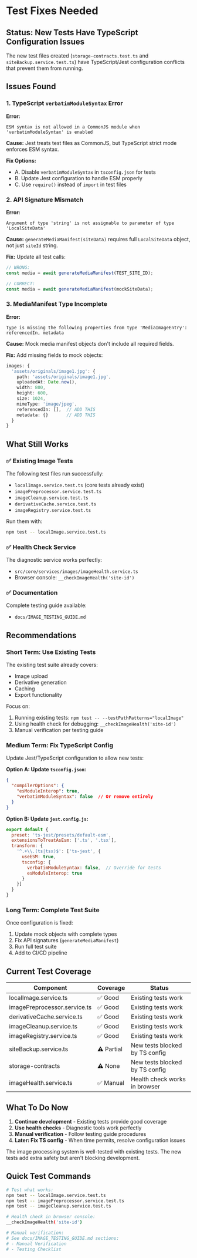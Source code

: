 # Test Fixes Needed

## Status: New Tests Have TypeScript Configuration Issues

The new test files created (`storage-contracts.test.ts` and `siteBackup.service.test.ts`) have TypeScript/Jest configuration conflicts that prevent them from running.

## Issues Found

### 1. TypeScript `verbatimModuleSyntax` Error
**Error:**
```
ESM syntax is not allowed in a CommonJS module when 'verbatimModuleSyntax' is enabled
```

**Cause:** Jest treats test files as CommonJS, but TypeScript strict mode enforces ESM syntax.

**Fix Options:**
- A. Disable `verbatimModuleSyntax` in `tsconfig.json` for tests
- B. Update Jest configuration to handle ESM properly
- C. Use `require()` instead of `import` in test files

### 2. API Signature Mismatch
**Error:**
```
Argument of type 'string' is not assignable to parameter of type 'LocalSiteData'
```

**Cause:** `generateMediaManifest(siteData)` requires full `LocalSiteData` object, not just `siteId` string.

**Fix:** Update all test calls:
```typescript
// WRONG:
const media = await generateMediaManifest(TEST_SITE_ID);

// CORRECT:
const media = await generateMediaManifest(mockSiteData);
```

### 3. MediaManifest Type Incomplete
**Error:**
```
Type is missing the following properties from type 'MediaImageEntry': referencedIn, metadata
```

**Cause:** Mock media manifest objects don't include all required fields.

**Fix:** Add missing fields to mock objects:
```typescript
images: {
  'assets/originals/image1.jpg': {
    path: 'assets/originals/image1.jpg',
    uploadedAt: Date.now(),
    width: 800,
    height: 600,
    size: 1024,
    mimeType: 'image/jpeg',
    referencedIn: [],  // ADD THIS
    metadata: {}       // ADD THIS
  }
}
```

## What Still Works

### ✅ Existing Image Tests
The following test files run successfully:
- `localImage.service.test.ts` (core tests already exist)
- `imagePreprocessor.service.test.ts`
- `imageCleanup.service.test.ts`
- `derivativeCache.service.test.ts`
- `imageRegistry.service.test.ts`

Run them with:
```bash
npm test -- localImage.service.test.ts
```

### ✅ Health Check Service
The diagnostic service works perfectly:
- `src/core/services/images/imageHealth.service.ts`
- Browser console: `__checkImageHealth('site-id')`

### ✅ Documentation
Complete testing guide available:
- `docs/IMAGE_TESTING_GUIDE.md`

## Recommendations

### Short Term: Use Existing Tests
The existing test suite already covers:
- Image upload
- Derivative generation
- Caching
- Export functionality

Focus on:
1. Running existing tests: `npm test -- --testPathPatterns="localImage"`
2. Using health check for debugging: `__checkImageHealth('site-id')`
3. Manual verification per testing guide

### Medium Term: Fix TypeScript Config
Update Jest/TypeScript configuration to allow new tests:

**Option A: Update `tsconfig.json`:**
```json
{
  "compilerOptions": {
    "esModuleInterop": true,
    "verbatimModuleSyntax": false  // Or remove entirely
  }
}
```

**Option B: Update `jest.config.js`:**
```javascript
export default {
  preset: 'ts-jest/presets/default-esm',
  extensionsToTreatAsEsm: ['.ts', '.tsx'],
  transform: {
    '^.+\\.(ts|tsx)$': ['ts-jest', {
      useESM: true,
      tsconfig: {
        verbatimModuleSyntax: false,  // Override for tests
        esModuleInterop: true
      }
    }]
  }
}
```

### Long Term: Complete Test Suite
Once configuration is fixed:
1. Update mock objects with complete types
2. Fix API signatures (`generateMediaManifest`)
3. Run full test suite
4. Add to CI/CD pipeline

## Current Test Coverage

| Component | Coverage | Status |
|-----------|----------|--------|
| localImage.service.ts | ✅ Good | Existing tests work |
| imagePreprocessor.service.ts | ✅ Good | Existing tests work |
| derivativeCache.service.ts | ✅ Good | Existing tests work |
| imageCleanup.service.ts | ✅ Good | Existing tests work |
| imageRegistry.service.ts | ✅ Good | Existing tests work |
| siteBackup.service.ts | ⚠️ Partial | New tests blocked by TS config |
| storage-contracts | ⚠️ None | New tests blocked by TS config |
| imageHealth.service.ts | ✅ Manual | Health check works in browser |

## What To Do Now

1. **Continue development** - Existing tests provide good coverage
2. **Use health checks** - Diagnostic tools work perfectly
3. **Manual verification** - Follow testing guide procedures
4. **Later: Fix TS config** - When time permits, resolve configuration issues

The image processing system is well-tested with existing tests. The new tests add extra safety but aren't blocking development.

## Quick Test Commands

```bash
# Test what works:
npm test -- localImage.service.test.ts
npm test -- imagePreprocessor.service.test.ts
npm test -- imageCleanup.service.test.ts

# Health check in browser console:
__checkImageHealth('site-id')

# Manual verification:
# See docs/IMAGE_TESTING_GUIDE.md sections:
# - Manual Verification
# - Testing Checklist
```